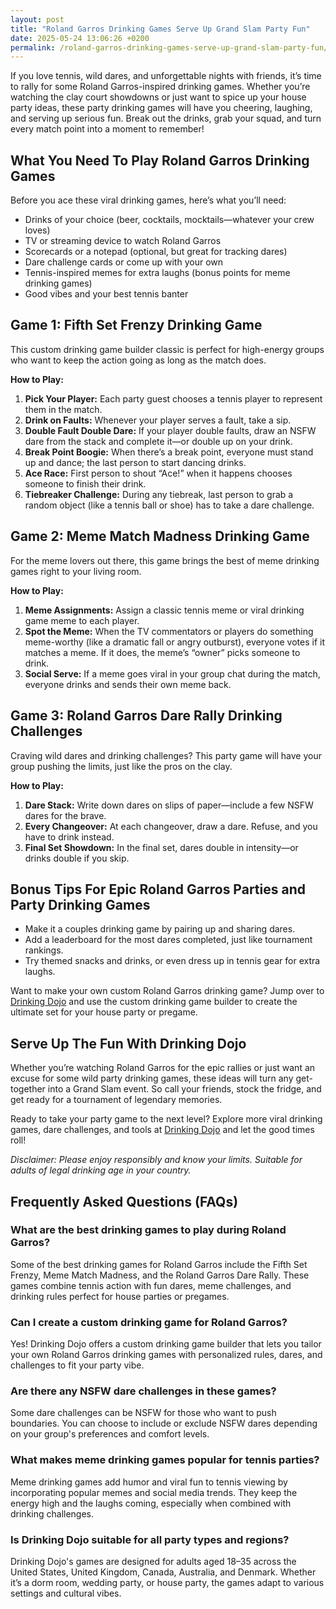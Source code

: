 ```yaml
---
layout: post
title: "Roland Garros Drinking Games Serve Up Grand Slam Party Fun"
date: 2025-05-24 13:06:26 +0200
permalink: /roland-garros-drinking-games-serve-up-grand-slam-party-fun/
---
```

If you love tennis, wild dares, and unforgettable nights with friends, it’s time to rally for some Roland Garros-inspired drinking games. Whether you’re watching the clay court showdowns or just want to spice up your house party ideas, these party drinking games will have you cheering, laughing, and serving up serious fun. Break out the drinks, grab your squad, and turn every match point into a moment to remember!

## What You Need To Play Roland Garros Drinking Games

Before you ace these viral drinking games, here’s what you’ll need:

- Drinks of your choice (beer, cocktails, mocktails—whatever your crew loves)
- TV or streaming device to watch Roland Garros
- Scorecards or a notepad (optional, but great for tracking dares)
- Dare challenge cards or come up with your own
- Tennis-inspired memes for extra laughs (bonus points for meme drinking games)
- Good vibes and your best tennis banter

## Game 1: Fifth Set Frenzy Drinking Game

This custom drinking game builder classic is perfect for high-energy groups who want to keep the action going as long as the match does.

**How to Play:**

1. **Pick Your Player:** Each party guest chooses a tennis player to represent them in the match.
2. **Drink on Faults:** Whenever your player serves a fault, take a sip.
3. **Double Fault Double Dare:** If your player double faults, draw an NSFW dare from the stack and complete it—or double up on your drink.
4. **Break Point Boogie:** When there’s a break point, everyone must stand up and dance; the last person to start dancing drinks.
5. **Ace Race:** First person to shout “Ace!” when it happens chooses someone to finish their drink.
6. **Tiebreaker Challenge:** During any tiebreak, last person to grab a random object (like a tennis ball or shoe) has to take a dare challenge.

## Game 2: Meme Match Madness Drinking Game

For the meme lovers out there, this game brings the best of meme drinking games right to your living room.

**How to Play:**

1. **Meme Assignments:** Assign a classic tennis meme or viral drinking game meme to each player.
2. **Spot the Meme:** When the TV commentators or players do something meme-worthy (like a dramatic fall or angry outburst), everyone votes if it matches a meme. If it does, the meme’s “owner” picks someone to drink.
3. **Social Serve:** If a meme goes viral in your group chat during the match, everyone drinks and sends their own meme back.

## Game 3: Roland Garros Dare Rally Drinking Challenges

Craving wild dares and drinking challenges? This party game will have your group pushing the limits, just like the pros on the clay.

**How to Play:**

1. **Dare Stack:** Write down dares on slips of paper—include a few NSFW dares for the brave.
2. **Every Changeover:** At each changeover, draw a dare. Refuse, and you have to drink instead.
3. **Final Set Showdown:** In the final set, dares double in intensity—or drinks double if you skip.

## Bonus Tips For Epic Roland Garros Parties and Party Drinking Games

- Make it a couples drinking game by pairing up and sharing dares.
- Add a leaderboard for the most dares completed, just like tournament rankings.
- Try themed snacks and drinks, or even dress up in tennis gear for extra laughs.

Want to make your own custom Roland Garros drinking game? Jump over to [Drinking Dojo](https://drinkingdojo.com) and use the custom drinking game builder to create the ultimate set for your house party or pregame.

## Serve Up The Fun With Drinking Dojo

Whether you’re watching Roland Garros for the epic rallies or just want an excuse for some wild party drinking games, these ideas will turn any get-together into a Grand Slam event. So call your friends, stock the fridge, and get ready for a tournament of legendary memories.

Ready to take your party game to the next level? Explore more viral drinking games, dare challenges, and tools at [Drinking Dojo](https://drinkingdojo.com) and let the good times roll!

*Disclaimer: Please enjoy responsibly and know your limits. Suitable for adults of legal drinking age in your country.*

## Frequently Asked Questions (FAQs)

### What are the best drinking games to play during Roland Garros?

Some of the best drinking games for Roland Garros include the Fifth Set Frenzy, Meme Match Madness, and the Roland Garros Dare Rally. These games combine tennis action with fun dares, meme challenges, and drinking rules perfect for house parties or pregames.

### Can I create a custom drinking game for Roland Garros?

Yes! Drinking Dojo offers a custom drinking game builder that lets you tailor your own Roland Garros drinking games with personalized rules, dares, and challenges to fit your party vibe.

### Are there any NSFW dare challenges in these games?

Some dare challenges can be NSFW for those who want to push boundaries. You can choose to include or exclude NSFW dares depending on your group's preferences and comfort levels.

### What makes meme drinking games popular for tennis parties?

Meme drinking games add humor and viral fun to tennis viewing by incorporating popular memes and social media trends. They keep the energy high and the laughs coming, especially when combined with drinking challenges.

### Is Drinking Dojo suitable for all party types and regions?

Drinking Dojo's games are designed for adults aged 18–35 across the United States, United Kingdom, Canada, Australia, and Denmark. Whether it’s a dorm room, wedding party, or house party, the games adapt to various settings and cultural vibes.

<script type="application/ld+json">
{
  "@context": "https://schema.org",
  "@type": "BlogPosting",
  "headline": "Roland Garros Drinking Games Serve Up Grand Slam Party Fun",
  "description": "Discover exciting Roland Garros-inspired drinking games perfect for tennis fans and party lovers. From viral drinking games and dare challenges to meme drinking games, turn your viewing party into an unforgettable event.",
  "author": {
    "@type": "Person",
    "name": "Drinking Dojo"
  },
  "publisher": {
    "@type": "Person",
    "name": "Drinking Dojo"
  },
  "mainEntityOfPage": {
    "@type": "WebPage",
    "@id": "https://drinkingdojo.com/roland-garros-drinking-games"
  },
  "datePublished": "2024-04-27",
  "dateModified": "2024-04-27",
  "inLanguage": "en-US",
  "keywords": "drinking games, party drinking games, custom drinking game builder, dare challenges, viral drinking games, meme drinking games, fortnite drinking game, inauguration day drinking game, NSFW dares, election day drinking game, wedding party games, couples drinking games, house party ideas, drinking challenges",
  "url": "https://drinkingdojo.com/roland-garros-drinking-games"
}
</script>

<script type="application/ld+json">
{
  "@context": "https://schema.org",
  "@type": "FAQPage",
  "mainEntity": [
    {
      "@type": "Question",
      "name": "What are the best drinking games to play during Roland Garros?",
      "acceptedAnswer": {
        "@type": "Answer",
        "text": "Some of the best drinking games for Roland Garros include the Fifth Set Frenzy, Meme Match Madness, and the Roland Garros Dare Rally. These games combine tennis action with fun dares, meme challenges, and drinking rules perfect for house parties or pregames."
      }
    },
    {
      "@type": "Question",
      "name": "Can I create a custom drinking game for Roland Garros?",
      "acceptedAnswer": {
        "@type": "Answer",
        "text": "Yes! Drinking Dojo offers a custom drinking game builder that lets you tailor your own Roland Garros drinking games with personalized rules, dares, and challenges to fit your party vibe."
      }
    },
    {
      "@type": "Question",
      "name": "Are there any NSFW dare challenges in these games?",
      "acceptedAnswer": {
        "@type": "Answer",
        "text": "Some dare challenges can be NSFW for those who want to push boundaries. You can choose to include or exclude NSFW dares depending on your group's preferences and comfort levels."
      }
    },
    {
      "@type": "Question",
      "name": "What makes meme drinking games popular for tennis parties?",
      "acceptedAnswer": {
        "@type": "Answer",
        "text": "Meme drinking games add humor and viral fun to tennis viewing by incorporating popular memes and social media trends. They keep the energy high and the laughs coming, especially when combined with drinking challenges."
      }
    },
    {
      "@type": "Question",
      "name": "Is Drinking Dojo suitable for all party types and regions?",
      "acceptedAnswer": {
        "@type": "Answer",
        "text": "Drinking Dojo's games are designed for adults aged 18–35 across the United States, United Kingdom, Canada, Australia, and Denmark. Whether it’s a dorm room, wedding party, or house party, the games adapt to various settings and cultural vibes."
      }
    }
  ]
}
</script>